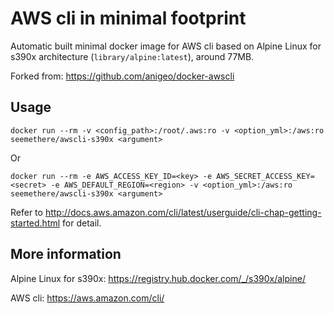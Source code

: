 AWS cli in minimal footprint
============================

Automatic built minimal docker image for AWS cli based on Alpine Linux for s390x architecture (`library/alpine:latest`), around 77MB.

Forked from: https://github.com/anigeo/docker-awscli

## Usage
```
docker run --rm -v <config_path>:/root/.aws:ro -v <option_yml>:/aws:ro seemethere/awscli-s390x <argument>
```

Or

```
docker run --rm -e AWS_ACCESS_KEY_ID=<key> -e AWS_SECRET_ACCESS_KEY=<secret> -e AWS_DEFAULT_REGION=<region> -v <option_yml>:/aws:ro seemethere/awscli-s390x <argument>
```

Refer to <http://docs.aws.amazon.com/cli/latest/userguide/cli-chap-getting-started.html> for detail.

## More information
Alpine Linux for s390x: <https://registry.hub.docker.com/_/s390x/alpine/>

AWS cli: <https://aws.amazon.com/cli/>

